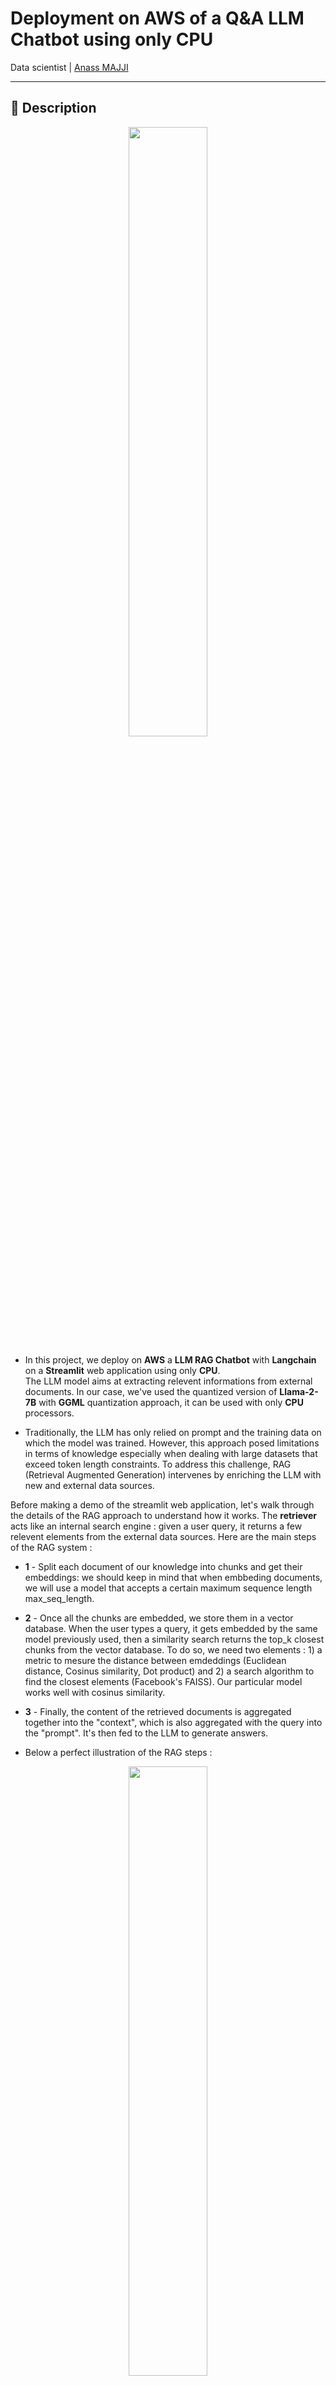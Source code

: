 # Deployment on AWS of a Q&A LLM Chatbot using only CPU
Data scientist | [Anass MAJJI](https://www.linkedin.com/in/anass-majji-729773157/)

***


## :monocle_face: Description

<p align="center">
 <img src="images/aws2.png" width="50%" />
</p>

- In this project, we deploy on **AWS** a **LLM RAG Chatbot** with **Langchain** on a **Streamlit** web application using only **CPU**. </br>
The LLM model aims at extracting relevent informations from external documents. In our case, we've used the quantized version of **Llama-2-7B** with **GGML** quantization approach, it can be used with only **CPU** processors.

- Traditionally, the LLM has only relied on prompt and the training data on which the model was trained. However, this approach posed limitations in terms of knowledge especially when dealing with large datasets that exceed token length constraints. To address this challenge, RAG (Retrieval Augmented Generation) intervenes by enriching the LLM with new and external data sources.

Before making a demo of the streamlit web application, let's walk through the details of the RAG approach to understand how it works. The **retriever** acts like an internal search engine : given a user query, it returns a few relevent elements from the external data sources. Here are the main steps of the RAG system : 

- **1** - Split each document of our knowledge into chunks and get their embeddings: we should keep in mind that when embbeding documents, we will use a model that accepts a certain maximum sequence length max_seq_length. 

- **2** - Once all the chunks are embedded, we store them in a vector database. When the user types a query, it gets embedded by the same model previously used, then a similarity search returns the top_k closest chunks from the vector database. To do so, we need two elements : 1) a metric to mesure the distance between emdeddings (Euclidean distance, Cosinus similarity, Dot product) and 2) a search algorithm to find the closest elements (Facebook's FAISS). Our particular model works well with cosinus similarity.

- **3** - Finally, the content of the retrieved documents is aggregated together into the "context", which is also aggregated with the query into the "prompt". It's then fed to the LLM to generate answers.

- Below a perfect illustration of the RAG steps : 

 
<p align="center">
 <img src="images/RAG_workflow.png" width="50%" />
</p>



In order to reach a good accuracy with the LLMs, we need to better understand and choose each hyperparameter. Before deeping dive into the details, let's remind the LLM's decoding process. As we know, LLMs rely on transformers, each one is composed with two main blocs : **encoder** which converts the input tokens into embeddings i.e numerical values and **decoder** which tries to generate tokens from embeddings (the opposit of the encoder). There are two main types of decoding : **greedy** and **sampling**. With greedy decoding, the model simply chooses the token with the highest probability at each step during inference.

With sampling decoding, in contrast, the model select a subset of potential output tokens and select randomly one of them to add to the output text. This creates more variability and helps the LLM to be more creative. However, opting for sampling decoder increases the risk of incorrect responses.

 
When opting for sampling decoding, we have two additional hyperparameters which impact the performance of the model : Top_k and Top_p.


- **top_k** : The top_k hyperparameter is an integer that ranges from **1** to **100**. It represents the k tokens with the highest probabilities. To more understand the idea behind, let's take an example :  we have this sentence "I went to meet a friend" and we want to predict the next token, we have 3 possiblities 1) in the center of the city 2) to eat together 3) on the other side of town. Now, let assume that "in", "to" and "on" have respectively the following probabilities [0.23, 0.12, 0.30]. With top_k = 2, we are going to select only two tokens with the highest probabilities:  "in" and "on" in our case. Then the model chooses randomly one of them.

- **top_p** : is a decimal feature that ranges from **0.0** to **1.0**. The model try to choose a subset of tokens with their cumulative probabilities equals to top_p value. Considering the above example, with a top_p = 0.55, the only tokens with their cumulative probabilities inferior to 0.55 are "in" and "on".

 
- **temperature**: performs a similar function as the above top_k and top_p hyperparameters. It ranges from **0** to **2** (maximum of creativity). The idea behind is to change the probability distribution of the output tokens. With a lower temperature value, the model amplifies the probabilities, means tokens with higher probabilities become even more likely to be output and vice-versa. The lower values are used when we want to generate predictable responses.
In contrast, higher values cause convergence of the probabilities : they become close to each other. Using them push the LLM to be more creative.


Another paramater we should take into consideration is the memory needed to run the LLM: for a model with N parameter and a full precision (fp32) the memory needed is N x 4Bytes. However, when we use quantization, we divide by (4 Bytes/ new precision). With fp16, the new memory is divided by 4 Bytes/ 2 Bytes. 


## :rocket: Repository Structure

The repository contains the following files & directories:
- **.github/workflows** : This directory contains the .yaml file that outlines the instructions for our automated testing and deployment process.
- **app** : it contains the streamlit code for the **LLM RAG Chatbot** webapp.
- **Dockerfile** : it contains the instructions to build the docker image. 
- **kubernetes**: in this folder, you will find the necessary YAML files for deploying the application on a Kubernetes cluster:
    - llama-deployment.yaml: This file defines the deployment configuration, specifying the containers, replicas, resource requests, and other settings for running the application in the cluster.
    - llama-service.yaml: This file sets up a Kubernetes service to expose the application, allowing internal and external communication by defining the ports, selectors, and other networking configurations.
- **images** : this folder contains all images used on the README file.
- **requirements.txt:** all the packages used in this project.


 

 

## :chart_with_upwards_trend: Demontration

In this section, we are going to make a demonstration of the streamlit webapp. The user can ask any question and the chatbot will answer. 

To launch the deployment of the streamlit app with docker, type the following commands :

- docker build -t streamlit . : to build the docker image

- docker run -p 8501:8501 streamlit: to launch the container based on our image

To view our app, users can browse to http://0.0.0.0:8501 or http://localhost:8501

## :fire: Deployment on AWS using Github actions and Github Container Registry

If you are interested in deploying the LLM web application on AWS. Below a step-by-step guide to follow :

**Step 1**: Push Your Docker Image to GitHub Container Registry (you can also use **Amazon Elastic Container Registry (ECR)**):
- docker build -t ghcr.io/<your-username>/<your-repo-name>:latest . : To make sure that the Dockerfile is correctly set up to run the streamlit Q&A model. 
- echo $CR_PAT | docker login ghcr.io -u <your-username> --password-stdin : Log in to GitHub Container Registry ($CR_PAT is your GitHub Personal Access Token, which should have write:packages, read:packages, and delete:packages scope.)
- docker push ghcr.io/<your-username>/<your-repo-name>:latest : Tag and push the image to GitHub Container Registry

**Step 2**: Set Up AWS EKS (Elastic Kubernetes Service):
- After creating an AWS account, you need to create an IAM user. To fully manage the EKS container, you should attach the following policies to your profil : AmazonEKSClusterPolicy, AmazonEKSServicePolicy, AmazonEKSWorkerNodePolicy, AmazonEC2ContainerRegistryReadOnly, AmazonEC2FullAccess, AmazonVPCFullAccess, IAMFullAccess, AmazonCloudFormationFullAccess, ElasticLoadBalancingFullAccess.

- Once the IAM user has the necessary permissions and has been correctly created, you will see a success screen with the user’s Access Key ID and Secret Access Key. You need then to configure AWS CLI with the new user's Credentials using **aws configure** command. 

**Step 3**: Set Up AWS EKS (Elastic Kubernetes Service):
- eksctl create cluster --name llama-cluster --region <region> --nodes 2 --node-type t3.medium --managed : This command creates on AWS a Kubernetes cluster named llama-cluster with 2 nodes of type t2.medium.
- aws eks --region <region> update-kubeconfig --name llama-cluster : After creating the cluster, we run the following command to update kubectl to use the newly created EKS cluster.

**Step 4**: Create Kubernetes Deployment YAML:
Create a llama-deployment.yaml to define your Kubernetes deployment for the Streamlit app. This will include details like container image, resources (CPU, memory), environment variables, etc.

**Step 5**: Set Up GitHub Actions for CI/CD:
In your GitHub repo, create the .github/workflows/ci-cd.yaml file. This will contain the steps for building the Docker image, pushing it to GitHub Container Registry, and deploying it to AWS EKS.

**Step 6**: Apply Kubernetes Deployment:
Once the GitHub Action is triggered (on push to the main branch), the deployment will be applied to the EKS cluster automatically:
- kubectl apply -f llama-deployment.yaml
- kubectl apply -f llam-service.yaml

**Step 7** : Expose the Application (Service):
Once the deployment is successful, expose the application using a LoadBalancer. Kubernetes will automatically provision an AWS ELB (Elastic Load Balancer).

You can check the service’s external IP after it's created by running:
- kubectl get services

Once the LoadBalancer is up and running, access the Streamlit app via the EXTERNAL-IP provided by the service.

In order to monitor and maintain the deployment, you can use the following commands:
- kubectl get pods : check the status of your pods
- kubectl logs <pod-name>: check the logs of the pod-name pod
- kubectl scale deployment llama-deployment --replicas=3 : Sclale the deployment if needed.

## :chart_with_upwards_trend: Performance & results

---

## :mailbox_closed: Contact
For any information, feedback or questions, please [contact me][anass-email]


[anass-email]: mailto:anassmajji34@gmail.com
